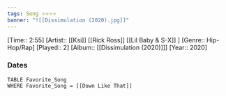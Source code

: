 ```yaml
---
tags: Song ⭐⭐⭐⭐ 
banner: "![[Dissimulation (2020).jpg]]"
---
```

[Time:: 2:55]
[Artist:: [[Ksi]] [[Rick Ross]] [[Lil Baby & S-X]] ]
[Genre:: Hip-Hop/Rap]
[Played:: 2]
[Album:: [[Dissimulation (2020)]]]
[Year:: 2020]
### Dates
````dataview
TABLE Favorite_Song
WHERE Favorite_Song = [[Down Like That]]
````